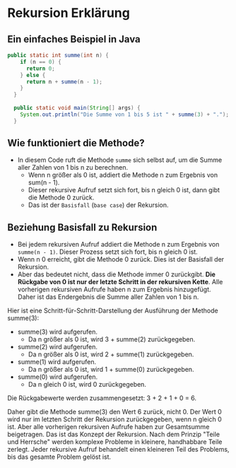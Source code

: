 # Rekursion Erklärung

## Ein einfaches Beispiel in Java

```java
public static int summe(int n) {
    if (n == 0) {
      return 0;
    } else {
      return n + summe(n - 1);
    }
  }
  
  public static void main(String[] args) {
    System.out.println("Die Summe von 1 bis 5 ist " + summe(3) + ".");
  }    
```

## Wie funktioniert die Methode?

- In diesem Code ruft die Methode `summe` sich selbst auf, um die Summe aller Zahlen von 1 bis n zu berechnen.
  - Wenn n größer als 0 ist, addiert die Methode n zum Ergebnis von sum(n - 1).
  - Dieser rekursive Aufruf setzt sich fort, bis n gleich 0 ist, dann gibt die Methode 0 zurück.
  - Das ist der `Basisfall` (`base case`) der Rekursion.

## Beziehung Basisfall zu Rekursion

- Bei jedem rekursiven Aufruf addiert die Methode n zum Ergebnis von `summe(n - 1)`. Dieser Prozess setzt sich fort, bis n gleich 0 ist.
- Wenn n 0 erreicht, gibt die Methode 0 zurück. Dies ist der Basisfall der Rekursion.
- Aber das bedeutet nicht, dass die Methode immer 0 zurückgibt. **Die Rückgabe von 0 ist nur der letzte Schritt in der rekursiven Kette**. Alle vorherigen rekursiven Aufrufe haben n zum Ergebnis hinzugefügt. Daher ist das Endergebnis die Summe aller Zahlen von 1 bis n.

Hier ist eine Schritt-für-Schritt-Darstellung der Ausführung der Methode summe(3):

- summe(3) wird aufgerufen.
  - Da n größer als 0 ist, wird 3 + summe(2) zurückgegeben.
- summe(2) wird aufgerufen.
  - Da n größer als 0 ist, wird 2 + summe(1) zurückgegeben.
- summe(1) wird aufgerufen.
  - Da n größer als 0 ist, wird 1 + summe(0) zurückgegeben.
- summe(0) wird aufgerufen.
  - Da n gleich 0 ist, wird 0 zurückgegeben.

Die Rückgabewerte werden zusammengesetzt: 3 + 2 + 1 + 0 = 6.

Daher gibt die Methode summe(3) den Wert 6 zurück, nicht 0. Der Wert 0 wird nur im letzten Schritt der Rekursion zurückgegeben, wenn n gleich 0 ist. Aber alle vorherigen rekursiven Aufrufe haben zur Gesamtsumme beigetragen. Das ist das Konzept der Rekursion. Nach dem Prinzip "Teile und Herrsche" werden komplexe Probleme in kleinere, handhabbare Teile zerlegt. Jeder rekursive Aufruf behandelt einen kleineren Teil des Problems, bis das gesamte Problem gelöst ist.
